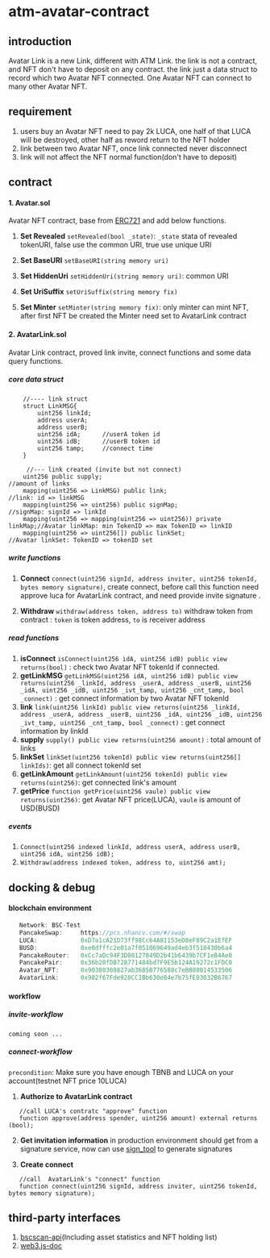 # **atm-avatar-contract**

## introduction

Avatar Link is a new Link, different with ATM Link. the link is not a contract, and NFT don't have to deposit on
any contract. the link just a data struct to record which two Avatar NFT connected.  One Avatar NFT can connect to many
other Avatar NFT.  



## requirement 

1. users buy an Avatar NFT need to pay 2k LUCA, one half of that LUCA will be destroyed, other half as reword return to the NFT holder
2. link between two Avatar NFT, once link connected never disconnect
3. link will not affect the NFT normal function(don't have to deposit)

## contract 

#### 1. Avatar.sol 
Avatar NFT contract, base from [ERC721](https://docs.openzeppelin.com/contracts/4.x/api/token/erc721#IERC721) and add below functions.

1. **Set Revealed** `setRevealed(bool _state)`: `_state` stata of revealed tokenURI, false use the common URI, true use unique URI

2. **Set BaseURI** `setBaseURI(string memory uri)` 

3. **Set HiddenUri** `setHiddenUri(string memory uri)`: common URI

4. **Set UriSuffix** `setUriSuffix(string memory fix)` 

5.  **Set Minter** `setMinter(string memory fix)`: only minter can mint NFT, after first NFT be created the Minter need set to AvatarLink contract


#### 2. AvatarLink.sol
Avatar Link contract, proved link invite, connect functions and some data query functions.

##### core data struct 
        //---- link struct
        struct LinkMSG{
            uint256 linkId;
            address userA;
            address userB;
            uint256 idA;      //userA token id
            uint256 idB;      //userB token id
            uint256 tamp;     //connect time
        }

         //--- link created (invite but not connect)
        uint256 public supply;                                          //amount of links
        mapping(uint256 => LinkMSG) public link;                        //link: id => linkMSG
        mapping(uint256 => uint256) public signMap;                     //signMap: signId => linkId
        mapping(uint256 => mapping(uint256 => uint256)) private linkMap;//Avatar linkMap: min TokenID => max TokenID => linkID
        mapping(uint256 => uint256[]) public linkSet;                   //Avatar linkSet: TokenID => tokenID set



##### write functions
1. **Connect** `connect(uint256 signId, address inviter, uint256 tokenId, bytes memory signature)`, 
create connect, before call this function need approve luca for AvatarLink contract, and need provide invite signature .

2. **Withdraw** `withdraw(address token, address to)` withdraw token from contract : `token` is token address, `to` is receiver address

##### read functions 
1. **isConnect** `isConnect(uint256 idA, uint256 idB) public view returns(bool)` : check two Avatar NFT tokenId if connected.
2. **getLinkMSG** `getLinkMSG(uint256 idA, uint256 idB) public view returns(uint256 _linkId, address _userA, address _userB, uint256 _idA, uint256 _idB, uint256 _ivt_tamp, uint256 _cnt_tamp, bool _connect)` : get connect information by two Avatar NFT tokenId
3. **link** `link(uint256 linkId) public view returns(uint256 _linkId, address _userA, address _userB, uint256 _idA, uint256 _idB, uint256 _ivt_tamp, uint256 _cnt_tamp, bool _connect)` : get connect information by linkId
4. **supply** `supply() public view returns(uint256 amount)` : total amount of links
5. **linkSet** `linkSet(uint256 tokenId) public view returns(uint256[] linkIds)`: get all connect tokenId set
6. **getLinkAmount** `getLinkAmount(uint256 tokenId) public view returns(uint256)`: get connected link's amount
7. **getPrice** `function getPrice(uint256 vaule) public view returns(uint256)`: get Avatar NFT price(LUCA), `vaule` is amount of USD(BUSD)

##### events

1. `Connect(uint256 indexed linkId, address userA, address userB, uint256 idA, uint256 idB);`
2. `Withdraw(address indexed token, address to, uint256 amt);`

## docking & debug

#### blockchain environment

```js
   Network: BSC-Test
   PancakeSwap:     https://pcs.nhancv.com/#/swap    
   LUCA:            0xD7a1cA21D73ff98Cc64A81153eD8eF89C2a1EfEF
   BUSD:            0xe0dfffc2e01a7f051069649ad4eb3f518430b6a4
   PancakeRouter:   0xCc7aDc94F3D80127849D2b41b6439b7CF1eB4Ae0
   PancakePair:     0x36b20fDB728771484bd7F9E5b124A19272c1FDC0
   Avatar_NFT:      0x90380308827ab3685B776588c7eB880014533506
   AvatarLink:      0x982f67Fde928CC1Bb630e84e7b75fE03032B6767
```

#### workflow

##### invite-workflow
    coming soon ...


##### connect-workflow
`precondition`: Make sure you have enough TBNB and LUCA on your account(testnet NFT price 10LUCA)

1. **Authorize to AvatarLink contract**
```solidity
   //call LUCA's contratc "approve" function 
   function approve(address spender, uint256 amount) external returns (bool);
```
2. **Get invitation information**
  in production environment should get from a signature service, now can use [sign_tool](./test/sign.js)  to generate signatures

3. **Create connect**
```solidity
   //call  AvatarLink's "connect" function
   function connect(uint256 signId, address inviter, uint256 tokenId, bytes memory signature);
```

## third-party interfaces
1. [bscscan-api](https://docs.bscscan.com/)(Including asset statistics and NFT holding list)
2. [web3.js-doc](https://web3js.readthedocs.io/)
